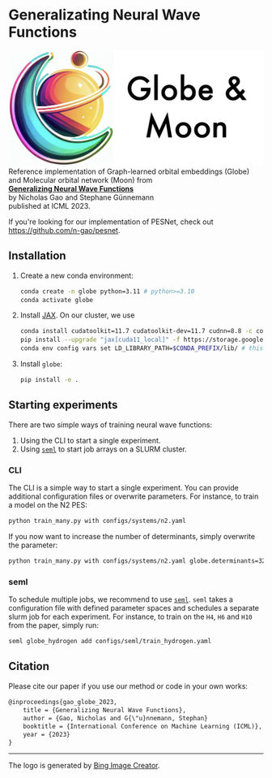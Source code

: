 # Generalizating Neural Wave Functions
![logo](logo.png)
Reference implementation of Graph-learned orbital embeddings (Globe) and Molecular orbital network (Moon) from<br>
<b>[Generalizing Neural Wave Functions](https://arxiv.org/abs/2302.04168)</b><br>
by Nicholas Gao and Stephane Günnemann<br>
published at ICML 2023.

If you're looking for our implementation of PESNet, check out https://github.com/n-gao/pesnet.

## Installation
1. Create a new conda environment:
    ```bash
    conda create -n globe python=3.11 # python>=3.10
    conda activate globe
    ```
2. Install [JAX](https://github.com/google/jax). On our cluster, we use
    ```bash
    conda install cudatoolkit=11.7 cudatoolkit-dev=11.7 cudnn=8.8 -c conda-forge
    pip install --upgrade "jax[cuda11_local]" -f https://storage.googleapis.com/jax-releases/jax_cuda_releases.html
    conda env config vars set LD_LIBRARY_PATH=$CONDA_PREFIX/lib/ # this requires reactivating the conda env
    ```
3. Install `globe`:
    ```bash
    pip install -e .
    ```

## Starting experiments
There are two simple ways of training neural wave functions:
1) Using the CLI to start a single experiment.
2) Using [`seml`](https://github.com/TUM-DAML/seml) to start job arrays on a SLURM cluster.

### CLI
The CLI is a simple way to start a single experiment. You can provide additional configuration files or overwrite parameters.
For instance, to train a model on the N2 PES:
```bash
python train_many.py with configs/systems/n2.yaml
```
If you now want to increase the number of determinants, simply overwrite the parameter:
```bash
python train_many.py with configs/systems/n2.yaml globe.determinants=32
```

### seml
To schedule multiple jobs, we recommend to use [`seml`](https://github.com/TUM-DAML/seml). `seml` takes a configuration file with defined parameter spaces and schedules a separate slurm job for each experiment. For instance, to train on the `H4`, `H6` and `H10` from the paper, simply run:
```bash
seml globe_hydrogen add configs/seml/train_hydrogen.yaml
```


## Citation
Please cite our paper if you use our method or code in your own works:
```
@inproceedings{gao_globe_2023,
    title = {Generalizing Neural Wave Functions},
    author = {Gao, Nicholas and G{\"u}nnemann, Stephan}
    booktitle = {International Conference on Machine Learning (ICML)},
    year = {2023}
}
```

---
The logo is generated by [Bing Image Creator](https://www.bing.com/create).
